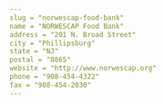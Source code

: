 ```yaml
---
slug = "norwescap-food-bank"
name = "NORWESCAP Food Bank"
address = "201 N. Broad Street"
city = "Phillipsburg"
state = "NJ"
postal = "8865"
website = "http://www.norwescap.org"
phone = "908-454-4322"
fax = "908-454-2030"
---
```

